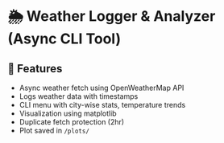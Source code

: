 # 🌦️ Weather Logger & Analyzer (Async CLI Tool)

## 🧩 Features

- Async weather fetch using OpenWeatherMap API
- Logs weather data with timestamps
- CLI menu with city-wise stats, temperature trends
- Visualization using matplotlib
- Duplicate fetch protection (2hr)
- Plot saved in `/plots/`

